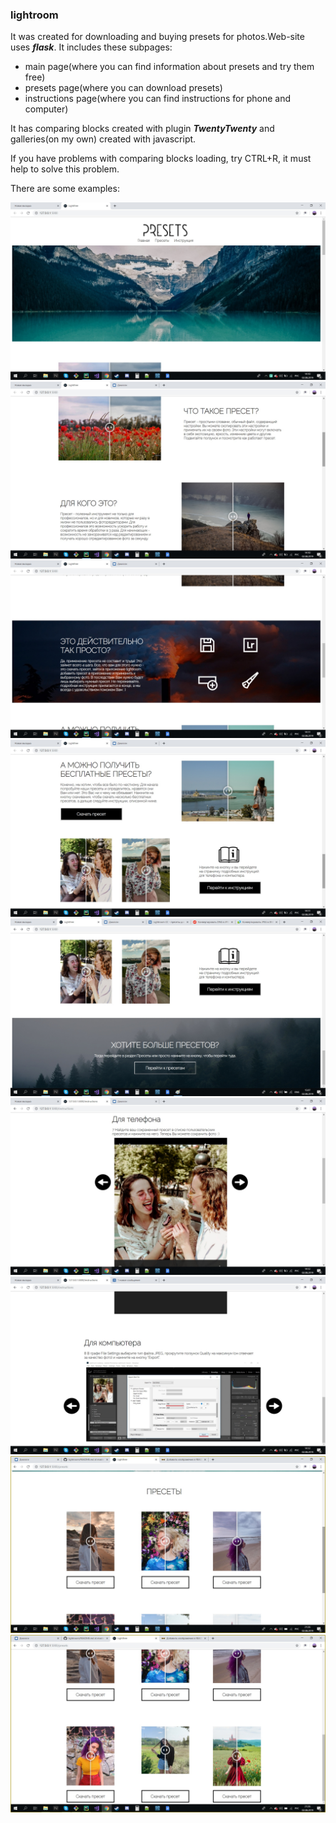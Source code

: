 ### lightroom
It was created for downloading and buying presets for photos.Web-site uses ***flask***. 
It includes these subpages:
* main page(where you can find information about presets and try them free)
* presets page(where you can download presets)
* instructions page(where you can find instructions for phone and computer)

It has comparing blocks created with plugin ***TwentyTwenty*** and galleries(on my own) created with javascript. 

If you have problems with comparing blocks loading, try CTRL+R, it must help to solve this problem.

There are some examples:

![Image alt](https://github.com/emelkhovsky/lightroom/blob/master/examples/1.jpg)
![Image alt](https://github.com/emelkhovsky/lightroom/blob/master/examples/2.jpg)
![Image alt](https://github.com/emelkhovsky/lightroom/blob/master/examples/3.jpg)
![Image alt](https://github.com/emelkhovsky/lightroom/blob/master/examples/4.jpg)
![Image alt](https://github.com/emelkhovsky/lightroom/blob/master/examples/5.jpg)
![Image alt](https://github.com/emelkhovsky/lightroom/blob/master/examples/6.jpg)
![Image alt](https://github.com/emelkhovsky/lightroom/blob/master/examples/7.jpg)
![Image alt](https://github.com/emelkhovsky/lightroom/blob/master/examples/8.jpg)
![Image alt](https://github.com/emelkhovsky/lightroom/blob/master/examples/9.jpg)
